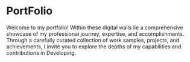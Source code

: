 # PortFolio
Welcome to my portfolio! Within these digital walls lie a comprehensive showcase of my professional journey, expertise, and accomplishments. Through a carefully curated collection of work samples, projects, and achievements, I invite you to explore the depths of my capabilities and contributions in Developing.
